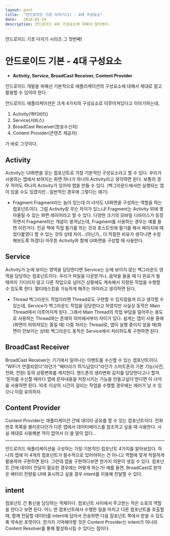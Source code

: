 ```yaml
---
layout: post
title:  "안드로이드 기초 다지기(1) - 4대 구성요소"
date:   2018-05-19
description: 안드로이드 4대 구성요소에 대해서 알아본다.
---
```


<p class="intro"><span class="dropcap">안</span>드로이드 기초 다지기 시리즈 그 첫번째!</p>

# 안드로이드 기본 - 4대 구성요소
 - **Activity, Service, BroadCast Receiver, Content Provider**

안드로이드 개발을 위해선 기본적으로 애플리케이션의 구성요소에 대해서 제대로 알고 활용할 수 있어야 한다.

안드로이드 애플리케이션은 크게 4가지의 구성요소로 이루어져있다고 이야기하는데,
1. Activity(액티비티)
2. Service(서비스)
3. BroadCast Receiver(방송수신자)
4. Content Provider(콘텐츠 제공자)

가 바로 그것이다.

## Activity

Activity는 UI화면을 갖는 컴포넌트로 가장 기본적인 구성요소라고 할 수 있다. 우리가 사용하는 앱에서 보여지는 화면 하나가 하나의 Activity라고 생각하면 된다. 보통의 경우 적어도 하나의 Activity가 있어야 앱을 만들 수 있다.
(백그라운드에서만 실행되는 앱이 있을 수도 있겠지만...일반적인 경우에 그렇다는 얘기)

- Fragment
Fragment라는 놈이 있는데 이 녀석도 UI화면을 구성하는 역할을 하는 컴포넌트이다. 그럼 Activity랑 무슨 차이가 있느냐! Fragment는 Activity 위에 쌓아올릴 수 있는 화면 레이어라고 할 수 있다.
다양한 크기의 모바일 디바이스가 등장하면서 Fragment라는 개념이 생겨났는데, Fragment를 사용하는 경우는 예를 들면 이런거다. 전공 책에 직접 필기를 하는 것과 포스트잇에 필기를 해서 페이지에 떼었다붙였다 할 수 있는 것의 상태 차이...(아닌가,, 더 적절한 비유가 생각나면 수정해보도록 하겠다) 아무튼 Activity와 함께 UI화면을 구성할 때 사용한다.

## Service

Activity가 눈에 보이는 영역을 담당한다면 Service는 눈에 보이지 않는 백그라운드 영역을 담당하는 컴포넌트이다. 우리가 파일을 다운받거나, 음악을 들을 때 다 완료가 될 때까지 기다리지 않고 다른 작업으로 넘어간 상황에도 계속해서 지정된 작업을 수행할 수 있도록 한다. 멀티태스킹을 가능하게 해주는 아이라고 생각하면 된다.
- Thread
백그라운드 작업이라면 Thread로도 구현할 수 있지않을까 라고 생각할 수 있는데, Service가 백그라운드 작업을 담당한다고 하였지만 사실상 동작은 Main Thread에서 이루어지게 된다. 그래서 Main Thread의 작업 부담을 덜어주는 용도로 사용하는 Thread와는 존재의 의미에서부터 차이가 있다.
쉽게는 앱이 사용 중에(화면이 띄워져있는 중일 때) 다중 처리는 Thread로, 앱이 실행 중이지 않을 때(화면이 안보이는 상태) 백그라운드 동작은 Service에서 처리하도록 구현하면 된다.

## BroadCast Receiver

BroadCast Receiver는 기기에서 일어나는 이벤트를 수신할 수 있는 컴포넌트이다. "WiFi가 연결되었다"라던가 "배터리가 15%남았다"라던가 스마트폰의 기본 기능(사진, 전화, 전원) 등의 상황변화를 캐치한다. 핸드폰의 생리변화 감지를 담당한다고나 할까. '문자를 수신할 때마다 앱에 문자내용을 저장시키는 기능을 만들고싶다'한다면 이 녀석을 사용하면 된다.
10초 이상의 시간이 걸리는 작업을 수행할 경우에는 에러가 날 수 있으니 이점 유의하자.

## Content Provider

Content Provider는 애플리케이션 간에 데이터 공유를 할 수 있는 컴포넌트이다. 전화번호 목록을 불러온다던가 다른 앱에서 데이터베이스를 참조하고 싶을 때 사용한다. 사실 제대로 사용해본 적이 없어서 더 쓸 말이 없다...


----
안드로이드 애플리케이션을 구성하는 가장 기본적인 컴포넌트 4가지를 알아보았다. 하나의 앱에 이 4개의 컴포넌트가 필수적으로 있어야하는 건 아니고 역할에 맞게 적절하게 활용하여 구현하면 된다.
그런데 앱을 구현하다보면 한가지 의문이 생길 수 있다. 컴포넌트 간에 데이터 전달이 필요한 경우에는 어떻게 하는가! 예를 들면, BroadCast로 받아온 배터리 잔량을 UI에 표시하고 싶을 경우 intent를 이용해 전달할 수 있다.

## intent

컴포넌트 간 통신을 담당하는 객체이다. 컴포넌트 사이에서 주고받는 작은 소포의 역할을 한다고 보면 된다. 어느 한 컴포넌트에서 수행한 일을 마치고 다른 컴포넌트를 호출할 때, 함께 전달할 데이터를 intent에 담아서 전송하면 다음 컴포넌트 쪽에서 받을 수 있도록 약속된 포맷이다. 한가지 기억해야할 것은 Content Provider는 intent가 아니라 Content Resolver를 통해 활성화시킬 수 있다는 점이다.
